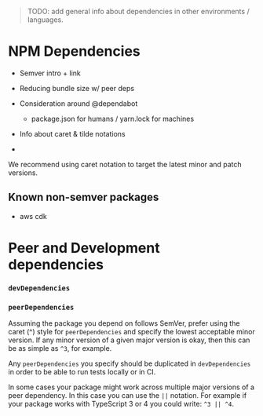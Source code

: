 > TODO: add general info about dependencies in other environments / languages.

# NPM Dependencies

- Semver intro + link

- Reducing bundle size w/ peer deps
- Consideration around @dependabot 
    - package.json for humans / yarn.lock for machines
- Info about caret & tilde notations
- 

We recommend using caret notation to target the latest minor and patch versions.

## Known non-semver packages

- aws cdk

# Peer and Development dependencies

### `devDependencies`

### `peerDependencies`

Assuming the package you depend on follows SemVer, prefer using the caret (^)
style for `peerDependencies` and specify the lowest acceptable minor version. If
any minor version of a given major version is okay, then this can be as simple
as `^3`, for example.

Any `peerDependencies` you specify should be duplicated in `devDependencies` in
order to be able to run tests locally or in CI.

In some cases your package might work across multiple major versions of a peer
dependency. In this case you can use the `||` notation. For example if your
package works with TypeScript 3 or 4 you could write: `^3 || ^4`.
